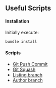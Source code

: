 ## Useful Scripts

#### Installation

Initially execute:

```bash
bundle install
```

#### Scripts

- [Git Push Commit](https://github.com/adrianotadao/useful-scripts/tree/master/git_push_commit)
- [Git Squash](https://github.com/adrianotadao/useful-scripts/tree/master/git_squash)
- [Listing branch](https://github.com/adrianotadao/useful-scripts/tree/master/listing_branch)
- [Author branch](https://github.com/adrianotadao/useful-scripts/blob/master/author_of_branch)